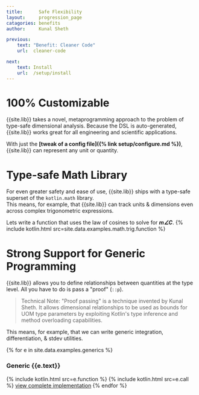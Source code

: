 ```yaml
---
title:      Safe Flexibility
layout:     progression_page
catagories: benefits
author:     Kunal Sheth

previous:
    text: "Benefit: Cleaner Code"
    url:  cleaner-code

next:
    text: Install
    url:  /setup/install
---
```

# 100% Customizable
{{site.lib}} takes a novel, metaprogramming approach to the problem of type-safe dimensional analysis. Because the DSL is auto-generated, {{site.lib}} works great for all engineering and scientific applications.

With just the **[tweak of a config file]({% link setup/configure.md %})**, {{site.lib}} can represent any unit or quantity.


# Type-safe Math Library
For even greater safety and ease of use, {{site.lib}} ships with a type-safe superset of the `kotlin.math` library.  
This means, for example, that {{site.lib}} can track units & dimensions even across complex trigonometric expressions.

Lets write a function that uses the law of cosines to solve for **_m∠C_**.
{% include kotlin.html src=site.data.examples.math.trig.function %}


# Strong Support for Generic Programming
{{site.lib}} allows you to define relationships between quantities at the type level. All you have to do is pass a "proof" (`::p`).

> Technical Note:
"Proof passing" is a technique invented by Kunal Sheth.
It allows dimensional relationships to be used as bounds for UOM type parameters by exploiting Kotlin's type inference and method overloading capabilities.

This means, for example, that we can write generic integration, differentiation, & stdev utilities.

{% for e in site.data.examples.generics %}
### Generic {{e.text}}
{% include kotlin.html src=e.function %}
{% include kotlin.html src=e.call %}
<a href="{{e.link}}">view complete implementation</a>
{% endfor %}